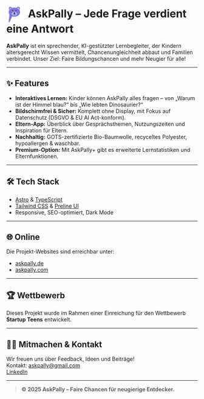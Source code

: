 # <img src="public/favicon.svg" alt="AskPally Logo" style="height: 1.5em; vertical-align: middle; margin-right: 0.3em;"> AskPally – Jede Frage verdient eine Antwort

**AskPally** ist ein sprechender, KI-gestützter Lernbegleiter, der Kindern altersgerecht Wissen vermittelt, Chancenungleichheit abbaut und Familien verbindet. Unser Ziel: Faire Bildungschancen und mehr Neugier für alle!

---

## ✨ Features

- **Interaktives Lernen:** Kinder können AskPally alles fragen – von „Warum ist der Himmel blau?“ bis „Wie lebten Dinosaurier?“
- **Bildschirmfrei & Sicher:** Komplett ohne Display, mit Fokus auf Datenschutz (DSGVO & EU AI Act-konform).
- **Eltern-App:** Überblick über Gesprächsthemen, Nutzungszeiten und Inspiration für Eltern.
- **Nachhaltig:** GOTS-zertifizierte Bio-Baumwolle, recyceltes Polyester, hypoallergen & waschbar.
- **Premium-Option:** Mit AskPally+ gibt es erweiterte Lernstatistiken und Elternfunktionen.

---

## 🛠️ Tech Stack

- [Astro](https://astro.build/) & [TypeScript](https://www.typescriptlang.org/)
- [Tailwind CSS](https://tailwindcss.com/) & [Preline UI](https://preline.co/)
- Responsive, SEO-optimiert, Dark Mode

---

## 🌐 Online

Die Projekt-Websites sind erreichbar unter:

- [askpally.de](https://askpally.de)
- [askpally.com](https://askpally.com)

---

## 🏆 Wettbewerb

Dieses Projekt wurde im Rahmen einer Einreichung für den Wettbewerb **Startup Teens** entwickelt.

---

## 👩‍💻 Mitmachen & Kontakt

Wir freuen uns über Feedback, Ideen und Beiträge!  
Kontakt: [askpally@gmail.com](mailto:askpally@gmail.com)  
[LinkedIn](https://www.linkedin.com/company/askpally)

---

> **© 2025 AskPally – Faire Chancen für neugierige Entdecker.**
